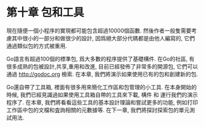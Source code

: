# 第十章 包和工具

現在隨便一個小程序的實現都可能包含超過10000個函數. 然後作者一般隻需要考慮其中很小的一部分和做很少的設計, 因爲絕大部分代碼都是由他人編寫的, 它們通過類似包的方式被重用.

Go語言有超過100個的標準包, 爲大多數的程序提供了基礎構件. 在Go的社區, 有很多成熟的包被設計,共享,重用和改進, 目前已經發佈了非常多的開源包, 它們可以通過 http://godoc.org 檢索. 在本章, 我們將演示如果使用已有的包和創建新的包.

Go還自帶了工具箱, 裡面有很多用來簡化工作區和包管理的小工具. 在本身開始的時候, 我們已經見識過如果使用工具箱自帶的工具來下載, 構件 和 運行我們的演示程序了. 在本章, 我們將看看這些工具的基本設計理論和嘗試更多的功能, 例如打印工作區中包的文檔和査詢相關的元數據等. 在下一章, 我們將探討探索包的單元測試用法.
